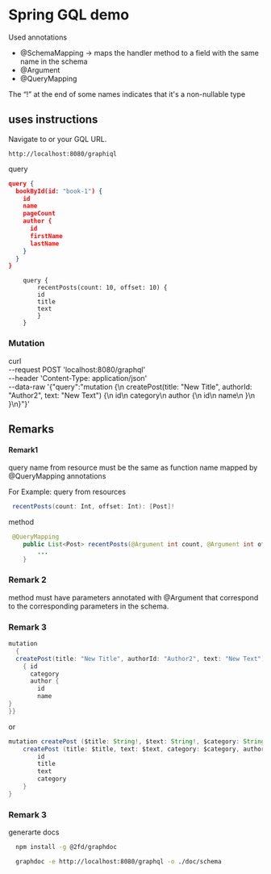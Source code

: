 # Spring GQL demo

Used annotations
  * @SchemaMapping -> maps the handler method to a field with the same name in the schema
  * @Argument
  * @QueryMapping


The “!” at the end of some names indicates that it's a non-nullable type


## uses instructions

Navigate to or your GQL URL.

```
http://localhost:8080/graphiql 
```
query 
```json
query {
  bookById(id: "book-1") {
    id
    name
    pageCount
    author {
      id
      firstName
      lastName
    }
  }
}
```

```
    query {
        recentPosts(count: 10, offset: 10) {
        id
        title
        text
        }
    }
```


### Mutation
curl \
--request POST 'localhost:8080/graphql' \
--header 'Content-Type: application/json' \
--data-raw '{"query":"mutation {\n    createPost(title: \"New Title\", authorId: \"Author2\", text: \"New Text\") {\n id\n       category\n        author {\n            id\n            name\n        }\n    }\n}"}'

## Remarks
#### Remark1 

query name from resource must be the same as function name mapped by @QueryMapping annotations

For Example: query from resources 
```java
 recentPosts(count: Int, offset: Int): [Post]!
```
method
```java
 @QueryMapping
    public List<Post> recentPosts(@Argument int count, @Argument int offset){
        ...
    }
```

### Remark 2
method must have parameters annotated with @Argument that correspond to the corresponding parameters in the schema.



### Remark 3
```java
mutation
  {
  createPost(title: "New Title", authorId: "Author2", text: "New Text")
    { id
      category
      author {   
        id
        name      
}
}}
```

or 
```java
mutation createPost ($title: String!, $text: String!, $category: String, $authorId: String!) {
    createPost (title: $title, text: $text, category: $category, authorId: $authorId) {
        id
        title
        text
        category
    }
}
```


### Remark 3
generarte docs
```bash
  npm install -g @2fd/graphdoc
```

```bash
  graphdoc -e http://localhost:8080/graphql -o ./doc/schema
```


